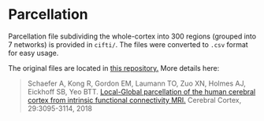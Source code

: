 # Parcellation

Parcellation file subdividing the whole-cortex into 300 regions (grouped into 7 networks) is provided in `cifti/`. The files were converted to `.csv` format for easy usage.

The original files are located in [this repository.](https://github.com/ThomasYeoLab/CBIG/tree/master/stable_projects/brain_parcellation/Schaefer2018_LocalGlobal/Parcellations/HCP/fslr32k/cifti) More details here:
> Schaefer A, Kong R, Gordon EM, Laumann TO, Zuo XN, Holmes AJ, Eickhoff SB, Yeo BTT. [Local-Global parcellation of the human cerebral cortex from intrinsic functional connectivity MRI.](http://people.csail.mit.edu/ythomas/publications/2018LocalGlobal-CerebCor.pdf) Cerebral Cortex, 29:3095-3114, 2018